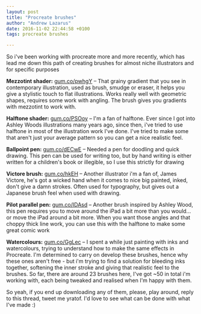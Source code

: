```yaml
---
layout: post
title: "Procreate brushes"
author: "Andrew Lazarus"
date: 2016-11-02 22:44:58 +0100
tags: procreate brushes

---
```


So i've been working with procreate more and more recently, which has lead me down this path of creating brushes for almost niche illustrators and for specific purposes

**Mezzotint shader:** [gum.co/pwhgY](gum.co/pwhgY) – That grainy gradient that you see in contemporary illustration, used as brush, smudge or eraser, it helps you give a stylistic touch to flat illustrations. Works really well with geometric shapes, requires some work with angling. The brush gives you gradients with mezzotint to work with.

**Halftone shader:** [gum.co/PSOoy](gum.co/PSOoy) – I'm a fan of halftone. Ever since I got into Ashley Woods illustrations many years ago, since then, i've tried to use halftone in most of the illustration work I've done. I've tried to make some that aren't just your average pattern so you can get a nice realistic feel.

**Ballpoint pen:** [gum.co/dECwE](gum.co/dECwE) – Needed a pen for doodling and quick drawing. This pen can be used for writing too, but by hand writing is either written for a children's book or illegible, so I use this strictly for drawing

**Victore brush:** [gum.co/hkEH](gum.co/hkEH) – Another illustrator i'm a fan of, James Victore, he's got a wicked hand when it comes to nice big painted, inked, don't give a damn strokes. Often used for typography, but gives out a Japanese brush feel when used with drawing.

**Pilot parallel pen:** [gum.co/IDAsd](gum.co/IDAsd) – Another brush inspired by Ashley Wood, this pen requires you to move around the iPad a bit more than you would... or move the iPad around a bit more. When you want those angles and that choppy thick line work, you can use this with the halftone to make some great comic work

**Watercolours:** [gum.co/GgLec](gum.co/GgLec) – I spent a while just painting with inks and watercolours, trying to understand how to make the same effects in Procreate. I'm determined to carry on develop these brushes, hence why these ones aren't free - but i'm trying to find a solution for bleeding inks together, softening the inner stroke and giving that realistic feel to the brushes. So far, there are around 23 brushes here, I've got ~50 in total i'm working with, each being tweaked and realised when I'm happy with them.

So yeah, if you end up downloading any of them, please, play around, reply to this thread, tweet me yratof. I'd love to see what can be done with what I've made :)